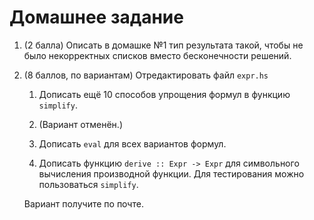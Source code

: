 # Домашнее задание

1.  (2 балла) Описать в домашке №1 тип результата такой, чтобы не было некорректных списков вместо бесконечности решений.

2.  (8 баллов, по вариантам) Отредактировать файл `expr.hs`

    1.  Дописать ещё 10 способов упрощения формул в функцию `simplify`.

    2.  (Вариант отменён.)

    3.  Дописать `eval` для всех вариантов формул.

    4.  Дописать функцию `derive :: Expr -> Expr` для символьного вычисления производной функции. Для тестирования можно пользоваться `simplify`.

    Вариант получите по почте.
